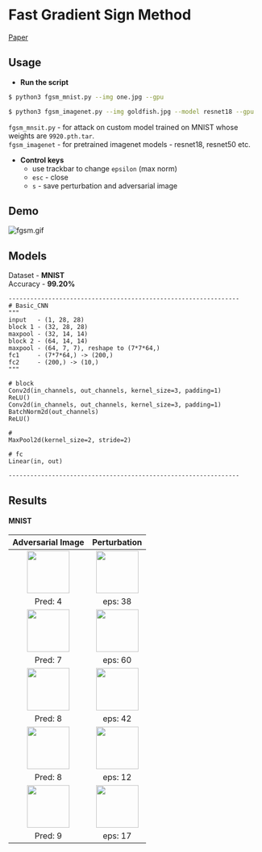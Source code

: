 # Fast Gradient Sign Method

[Paper](https://arxiv.org/abs/1412.6572)  




## Usage

* **Run the script**
```bash
$ python3 fgsm_mnist.py --img one.jpg --gpu
```  

```bash
$ python3 fgsm_imagenet.py --img goldfish.jpg --model resnet18 --gpu
```  

```fgsm_mnsit.py``` - for attack on custom model trained on MNIST whose weights are ```9920.pth.tar```.  
```fgsm_imagenet``` - for pretrained imagenet models - resnet18, resnet50 etc.


* **Control keys**  
  - use trackbar to change `epsilon` (max norm)  
  - `esc` - close  
  - `s` - save perturbation and adversarial image  


## Demo    
![fgsm.gif](images/demo/fgsm.gif) 


## Models
Dataset - **MNIST**  
Accuracy - **99.20%**

```
----------------------------------------------------------------
# Basic_CNN
"""
input   - (1, 28, 28)
block 1 - (32, 28, 28)
maxpool - (32, 14, 14)
block 2 - (64, 14, 14)
maxpool - (64, 7, 7), reshape to (7*7*64,)
fc1     - (7*7*64,) -> (200,)
fc2     - (200,) -> (10,)
"""

# block
Conv2d(in_channels, out_channels, kernel_size=3, padding=1)
ReLU()
Conv2d(in_channels, out_channels, kernel_size=3, padding=1)
BatchNorm2d(out_channels)
ReLU()

#
MaxPool2d(kernel_size=2, stride=2)

# fc
Linear(in, out)

----------------------------------------------------------------
```



## Results  
#### MNIST
| Adversarial Image | Perturbation | 
|:----:|:----:|   
| <img src="images/results/adv_4.png" width="84"> | <img src="images/results/perturbation_4_38.png" width="84"> |  
| Pred: 4 | eps: 38 |  
| <img src="images/results/adv_7.png" width="84"> | <img src="images/results/perturbation_7_60.png" width="84"> |  
| Pred: 7 | eps: 60 |   
| <img src="images/results/adv_8(2).png" width="84"> | <img src="images/results/perturbation_8(2)_42.png" width="84"> |  
| Pred: 8 | eps: 42 |  
| <img src="images/results/adv_8.png" width="84"> | <img src="images/results/perturbation_8_12.png" width="84"> |  
| Pred: 8 | eps: 12 |    
| <img src="images/results/adv_9.png" width="84"> | <img src="images/results/perturbation_9_17.png" width="84"> |  
| Pred: 9 | eps: 17 |    

